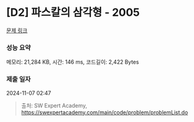 # [D2] 파스칼의 삼각형 - 2005 

[문제 링크](https://swexpertacademy.com/main/code/problem/problemDetail.do?contestProbId=AV5P0-h6Ak4DFAUq) 

### 성능 요약

메모리: 21,284 KB, 시간: 146 ms, 코드길이: 2,422 Bytes

### 제출 일자

2024-11-07 02:47



> 출처: SW Expert Academy, https://swexpertacademy.com/main/code/problem/problemList.do